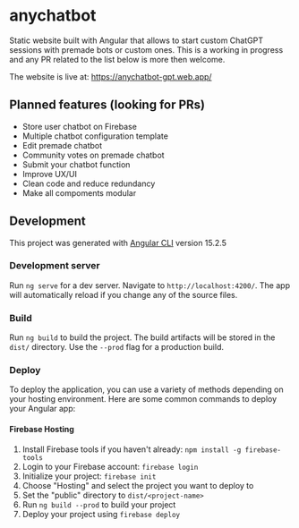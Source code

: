 # anychatbot

Static website built with Angular that allows to start custom ChatGPT sessions with premade bots or custom ones. This is a working in progress and any PR related to the list below is more then welcome.

The website is live at: https://anychatbot-gpt.web.app/

## Planned features (looking for PRs)

- Store user chatbot on Firebase
- Multiple chatbot configuration template
- Edit premade chatbot
- Community votes on premade chatbot
- Submit your chatbot function
- Improve UX/UI
- Clean code and reduce redundancy
- Make all compoments modular

## Development

This project was generated with [Angular CLI](https://github.com/angular/angular-cli) version 15.2.5


### Development server

Run `ng serve` for a dev server. Navigate to `http://localhost:4200/`. The app will automatically reload if you change any of the source files.

### Build

Run `ng build` to build the project. The build artifacts will be stored in the `dist/` directory. Use the `--prod` flag for a production build.

### Deploy

To deploy the application, you can use a variety of methods depending on your hosting environment. Here are some common commands to deploy your Angular app:

#### Firebase Hosting

1. Install Firebase tools if you haven't already: `npm install -g firebase-tools`
2. Login to your Firebase account: `firebase login`
3. Initialize your project: `firebase init`
4. Choose "Hosting" and select the project you want to deploy to
5. Set the "public" directory to `dist/<project-name>`
6. Run `ng build --prod` to build your project
7. Deploy your project using `firebase deploy`